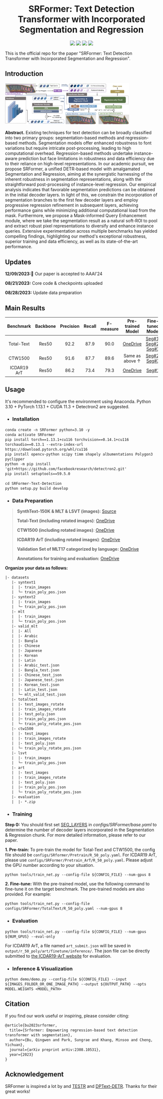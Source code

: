 <h1 align="center"> SRFormer: Text Detection Transformer with Incorporated Segmentation and Regression </h1> 

<p align="center">
<a href="https://arxiv.org/abs/2308.10531"><img src="https://img.shields.io/badge/arXiv-Paper-<color>"></a>
<a href="https://paperswithcode.com/sota/scene-text-detection-on-total-text?p=srformer-empowering-regression-based-text"><img src="https://img.shields.io/endpoint.svg?url=https://paperswithcode.com/badge/srformer-empowering-regression-based-text/scene-text-detection-on-total-text"></a>
<a href="https://paperswithcode.com/sota/scene-text-detection-on-scut-ctw1500?p=srformer-empowering-regression-based-text"><img src="https://img.shields.io/endpoint.svg?url=https://paperswithcode.com/badge/srformer-empowering-regression-based-text/scene-text-detection-on-scut-ctw1500"></a>
<a href="https://paperswithcode.com/sota/scene-text-detection-on-ic19-art?p=srformer-empowering-regression-based-text"><img src="https://img.shields.io/endpoint.svg?url=https://paperswithcode.com/badge/srformer-empowering-regression-based-text/scene-text-detection-on-ic19-art"></a>
</p>

This is the official repo for the paper "SRFormer: Text Detection Transformer with Incorporated Segmentation and Regression".

## Introduction

<img src="./figs/srformer.jpg" alt="image" style="zoom:40%;" />

**Abstract.** Existing techniques for text detection can be broadly classified into two primary groups: segmentation-based methods and regression-based methods. 
Segmentation models offer enhanced robustness to font variations but require intricate post-processing, leading to high computational overhead. Regression-based methods undertake instance-aware prediction but face limitations in robustness and data efficiency due to their reliance on high-level representations. In our academic pursuit, we propose SRFormer, a unified DETR-based model with amalgamated Segmentation and Regression, aiming at the synergistic harnessing of the inherent robustness in segmentation representations, along with the straightforward post-processing of instance-level regression. Our empirical analysis indicates that favorable segmentation predictions can be obtained in the initial decoder layers. In light of this, we constrain the incorporation of segmentation branches to the first few decoder layers and employ progressive regression refinement in subsequent layers, achieving performance gains while minimizing additional computational load from the mask. Furthermore, we propose a Mask-informed Query Enhancement module, where we take the segmentation result as a natural soft-ROI to pool and extract robust pixel representations to diversify and enhance instance queries. Extensive experimentation across multiple benchmarks has yielded compelling findings, highlighting our method's exceptional robustness, superior training and data efficiency, as well as its state-of-the-art performance.

## Updates
**12/09/2023:**:tada: Our paper is accepted to AAAI'24

**08/21/2023:** Core code \& checkpoints uploaded

**08/28/2023:** Update data preparation

## Main Results

|Benchmark|Backbone|Precision|Recall|F-measure|Pre-trained Model|Fine-tuned Model|
|:------:|:------:|:------:|:------:|:------:|:------:|:------:|
|Total-Text|Res50|92.2|87.9|90.0|[OneDrive](https://1drv.ms/u/s!AtF4kB5K12hqgUcE1EhRK17fFhNf?e=Yg1ula)|[Seg#1](https://1drv.ms/u/s!AtF4kB5K12hqgUnwxi_vVITCBG-w?e=2tQnYB); [Seg#2](https://1drv.ms/u/s!AtF4kB5K12hqgT8xV85-mDo6_Ino?e=Vf6hp2); [Seg#3](https://1drv.ms/u/s!AtF4kB5K12hqgUiPObZeQvYoAjnb?e=MD6UTo)|
|CTW1500|Res50|91.6|87.7|89.6|Same as above $\uparrow$ |[Seg#2](https://1drv.ms/u/s!AtF4kB5K12hqgU3EyDwv7-CDr8KY?e=H0606E); [Seg#3](https://1drv.ms/u/s!AtF4kB5K12hqgUz3PqgiXdoEH7kw?e=tHIeIg)|
|ICDAR19 ArT|Res50|86.2|73.4|79.3|[OneDrive](https://1drv.ms/u/s!AtF4kB5K12hqgUvaI9K329gHzQzz?e=mWeERS)|[Seg#1](https://1drv.ms/u/s!AtF4kB5K12hqgUpcOheps7ztstF1?e=Dw0KXA)|

## Usage

It's recommended to configure the environment using Anaconda. Python 3.10 + PyTorch 1.13.1 + CUDA 11.3 + Detectron2 are suggested.

- ### Installation
```
conda create -n SRFormer python=3.10 -y
conda activate SRFormer
pip install torch==1.13.1+cu116 torchvision==0.14.1+cu116 torchaudio==0.13.1 --extra-index-url https://download.pytorch.org/whl/cu116
pip install opencv-python scipy timm shapely albumentations Polygon3 pyclipper
python -m pip install 'git+https://github.com/facebookresearch/detectron2.git'
pip install setuptools==59.5.0

cd SRFormer-Text-Detection
python setup.py build develop
```
- ### Data Preparation

>**SynthText-150K & MLT & LSVT (images):**  [Source](https://github.com/aim-uofa/AdelaiDet/tree/master/datasets) 
>
>**Total-Text (including rotated images)**: [OneDrive](https://1drv.ms/u/s!AimBgYV7JjTlgccOW1TUlgm64M0yRA?e=jwY6b1)
>
>**CTW1500 (including rotated images)**: [OneDrive](https://1drv.ms/u/s!AimBgYV7JjTlgccPGEv4DkiUl23MEg?e=44CtL6)
>
>**ICDAR19 ArT (including rotated images)**: [OneDrive](https://1drv.ms/u/s!AtF4kB5K12hqgVufZu390bfiaHMf?e=20VN6D)
>
>**Validation Set of MLT17 categorized by language:** [OneDrive](https://1drv.ms/u/s!AtF4kB5K12hqgXCzVB5JUNSW3wRP?e=IrydBa)
>
>**Annotations for training and evaluation:** [OneDrive](https://1drv.ms/u/s!AtF4kB5K12hqgVr0wHEUD7XzVePw?e=EKcBDC)
>
**Organize your data as follows:** 
```
|- datasets
   |- syntext1
   |  |- train_images
   |  └─ train_poly_pos.json  
   |- syntext2
   |  |- train_images
   |  └─ train_poly_pos.json
   |- mlt
   |  |- train_images
   |  └─ train_poly_pos.json
   |- valid_mlt
   |  |- All
   |  |- Arabic
   |  |- Bangla
   |  |- Chinese
   |  |- Japanese
   |  |- Korean
   |  |- Latin
   |  |- Arabic_test.json
   |  |- Bangla_test.json
   |  |- Chinese_test_json
   |  |- Japanese_test.json
   |  |- Korean_test.json
   |  |- Latin_test.json
   |  └─ mlt_valid_test.json
   |- totaltext
   |  |- test_images_rotate
   |  |- train_images_rotate
   |  |- test_poly.json
   |  |─ train_poly_pos.json
   |  └─ train_poly_rotate_pos.json
   |- ctw1500
   |  |- test_images
   |  |- train_images_rotate
   |  |- test_poly.json
   |  └─ train_poly_rotate_pos.json
   |- lsvt
   |  |- train_images
   |  └─ train_poly_pos.json
   |- art
   |  |- test_images
   |  |- train_images_rotate
   |  |- test_poly.json
   |  |─ train_poly_pos.json
   |  └─ train_poly_rotate_pos.json
   |- evaluation
   |  |- *.zip
```

- ### Training
  
**Step 0:** You should first set [SEG_LAYERS](https://github.com/retsuh-bqw/SRFormer-Text-Det/blob/8e45d1434a708d2988323fef56f161d167affdcd/configs/SRFormer/Base.yaml#L26C12-L26C12) in *configs/SRFormer/base.yaml*  to determine the number of decoder layers incorporated in the Segmentation & Regression chunk. For more detailed information, please refer to our paper.


**1. Pre-train:**
To pre-train the model for Total-Text and CTW1500, the config file should be `configs/SRformer/Pretrain/R_50_poly.yaml`. For ICDAR19 ArT, please use `configs/SRFormer/Pretrain_ArT/R_50_poly.yaml`. Please adjust the GPU number according to your situation.

```
python tools/train_net.py --config-file ${CONFIG_FILE} --num-gpus 8
```

**2. Fine-tune:**
With the pre-trained model, use the following command to fine-tune it on the target benchmark. The pre-trained models are also provided.  For example:

```
python tools/train_net.py --config-file configs/SRFormer/TotalText/R_50_poly.yaml --num-gpus 8
```

- ### Evaluation
```
python tools/train_net.py --config-file ${CONFIG_FILE} --num-gpus ${NUM_GPUS} --eval-only
```
For ICDAR19 ArT, a file named `art_submit.json` will be saved in `output/r_50_poly/art/finetune/inference/`. The json file can be directly submitted to [the ICDAR19-ArT website](https://rrc.cvc.uab.es/?ch=14) for evaluation.

- ### Inference & Visualization
```
python demo/demo.py --config-file ${CONFIG_FILE} --input ${IMAGES_FOLDER_OR_ONE_IMAGE_PATH} --output ${OUTPUT_PATH} --opts MODEL.WEIGHTS <MODEL_PATH>
```

## Citation

If you find our work useful or inspiring, please consider citing:
```
@article{bu2023srformer,
  title={Srformer: Empowering regression-based text detection transformer with segmentation},
  author={Bu, Qingwen and Park, Sungrae and Khang, Minsoo and Cheng, Yichuan},
  journal={arXiv preprint arXiv:2308.10531},
  year={2023}
}
```

## Acknowledgement

SRFormer is inspired a lot by and [TESTR](https://github.com/mlpc-ucsd/TESTR) and [DPText-DETR](https://github.com/ymy-k/DPText-DETR). Thanks for their great works!
